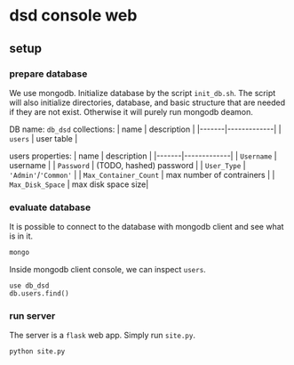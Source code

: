 # dsd console web

## setup

### prepare database

We use mongodb. Initialize database by the script `init_db.sh`.
The script will also initialize directories, database, and basic structure that are needed if they are not exist.
Otherwise it will purely run mongodb deamon.

DB name: `db_dsd`
collections:
| name  | description |
|-------|-------------|
| `users` | user table  |

users properties:
| name  | description |
|-------|-------------|
| `Username` | username |
| `Password` | (TODO, hashed) password |
| `User_Type` | `'Admin'`/`'Common'` |
| `Max_Container_Count` | max number of contrainers |
| `Max_Disk_Space` | max disk space size|

### evaluate database

It is possible to connect to the database with mongodb client and see what is in it.

```bash
mongo
```
Inside mongodb client console, we can inspect `users`.
```
use db_dsd
db.users.find()
```

### run server

The server is a `flask` web app.
Simply run `site.py`.

```bash
python site.py
```
